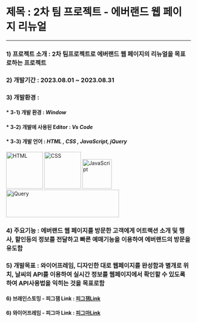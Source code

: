 # 제목 : 2차 팀 프로젝트 - 에버랜드 웹 페이지 리뉴얼

***

### 1) 프로젝트 소개 : 2차 팀프로젝트로 에버랜드 웹 페이지의 리뉴얼을 목표로하는 프로젝트

### 2) 개발기간 : 2023.08.01 ~ 2023.08.31 

### 3) 개발환경 : 
####  *  3-1) 개발 환경 : _Window_
####   * 3-2) 개발에 사용된 Editor : _Vs Code_
####   * 3-3) 개발 언어 : _HTML , CSS , JavaScript, jQuery_
<p>
  <img src="https://www.w3.org/html/logo/downloads/HTML5_Logo_512.png" width="100px" height="100px" title="HTML" alt="HTML"></img>
  <img src="https://www.vectorlogo.zone/logos/w3_css/w3_css-official.svg" width="100px" height="100px" title="CSS" alt="CSS"></img>
  <img src="https://upload.vectorlogo.zone/logos/javascript/images/239ec8a4-163e-4792-83b6-3f6d96911757.svg" width="80px" height="80px" title="JavaScript" alt="JavaScript"></img>
  <img src="https://www.vectorlogo.zone/logos/jquery/jquery-official.svg" width="308px" height="75px" title="jQuery" alt="jQuery"></img>
</p>



### 4) 주요기능 : 에버랜드 웹 페이지를 방문한 고객에게 어트랙션 소개 및 행사, 할인등의 정보를 전달하고 빠른 예매기능을 이용하여 에버랜드의 방문을 유도함
### 5) 개발목표 : 와이어프레임, 디자인한 대로 웹페이지를 완성함과 별개로 위치, 날씨의 API를 이용하여 실시간 정보를 웹페이지에서 확인할 수 있도록 하여 API사용법을 익히는 것을 목표로함 


#### 6) 브래인스토밍 - 피그잼 Link : [피그잼Link](https://www.figma.com/file/78Gss8xUi1W4L0yMunGvoa/2%EC%B0%A8-%ED%8C%80%ED%94%84%EB%A1%9C%EC%A0%9D%ED%8A%B8-5%EC%A1%B0?type=whiteboard&node-id=18%3A499&t=GuRr72l2A5jehlXk-1)
#### 6) 와이어프레임 - 피그마 Link : [피그마Link](https://www.figma.com/file/lrqwTBSZuE59In8cgsEnSU/2%EC%B0%A8-%ED%8C%80%ED%94%84%EB%A1%9C%EC%A0%9D%ED%8A%B8-5%EC%A1%B0?type=design&node-id=0%3A1&mode=design&t=SdHJad1JlIrq2UP8-1)
